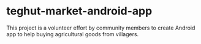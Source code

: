 teghut-market-android-app
=========================

This project is a volunteer effort by community members to create Android app to help buying agricultural goods from villagers.
